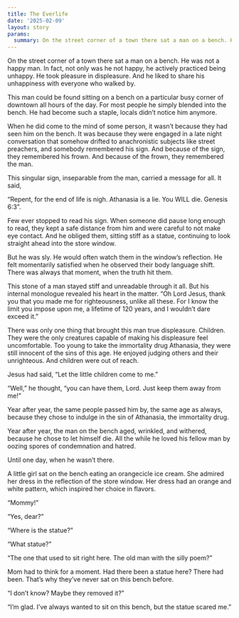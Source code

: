 ```yaml
---
title: The Everlife
date: '2025-02-09'
layout: story
params:
  summary: On the street corner of a town there sat a man on a bench. He was not a happy man. In fact, not only was he not happy, he actively practiced being unhappy. He took pleasure in displeasure. And he liked to share his unhappiness with everyone who walked by.
---
```


On the street corner of a town there sat a man on a bench. He was not a happy man. In fact, not only was he not happy, he actively practiced being unhappy. He took pleasure in displeasure. And he liked to share his unhappiness with everyone who walked by.

This man could be found sitting on a bench on a particular busy corner of downtown all hours of the day. For most people he simply blended into the bench. He had become such a staple, locals didn’t notice him anymore.

When he did come to the mind of some person, it wasn’t because they had seen him on the bench. It was because they were engaged in a late night conversation that somehow drifted to anachronistic subjects like street preachers, and somebody remembered his sign. And because of the sign, they remembered his frown. And because of the frown, they remembered the man.

This singular sign, inseparable from the man, carried a message for all. It said,

“Repent, for the end of life is nigh. Athanasia is a lie. You WILL die. Genesis 6:3”.

Few ever stopped to read his sign. When someone did pause long enough to read, they kept a safe distance from him and were careful to not make eye contact. And he obliged them, sitting stiff as a statue, continuing to look straight ahead into the store window.

But he was sly. He would often watch them in the window’s reflection. He felt momentarily satisfied when he observed their body language shift. There was always that moment, when the truth hit them.

This stone of a man stayed stiff and unreadable through it all. But his internal monologue revealed his heart in the matter. “Oh Lord Jesus, thank you that you made me for righteousness, unlike all these. For I know the limit you impose upon me, a lifetime of 120 years, and I wouldn’t dare exceed it.”

There was only one thing that brought this man true displeasure. Children. They were the only creatures capable of making his displeasure feel uncomfortable. Too young to take the immortality drug Athanasia, they were still innocent of the sins of this age. He enjoyed judging others and their unrighteous. And children were out of reach.

Jesus had said, “Let the little children come to me.”

“Well,” he thought, “you can have them, Lord. Just keep them away from me!”

Year after year, the same people passed him by, the same age as always, because they chose to indulge in the sin of Athanasia, the immortality drug.

Year after year, the man on the bench aged, wrinkled, and withered, because he chose to let himself die. All the while he loved his fellow man by oozing spores of condemnation and hatred.

Until one day, when he wasn’t there.

A little girl sat on the bench eating an orangecicle ice cream. She admired her dress in the reflection of the store window. Her dress had an orange and white pattern, which inspired her choice in flavors.

“Mommy!”

“Yes, dear?”

“Where is the statue?”

“What statue?”

“The one that used to sit right here. The old man with the silly poem?”

Mom had to think for a moment. Had there been a statue here? There had been. That’s why they’ve never sat on this bench before.

“I don’t know? Maybe they removed it?”

“I’m glad. I’ve always wanted to sit on this bench, but the statue scared me.”